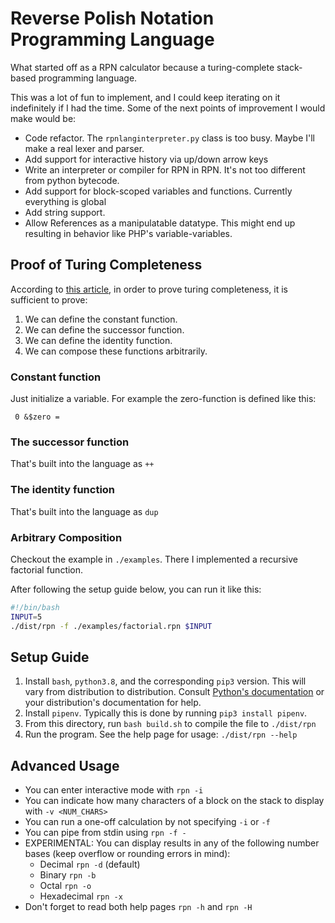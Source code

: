 # Reverse Polish Notation Programming Language
What started off as a RPN calculator because a turing-complete stack-based programming language. 

This was a lot of fun to implement, and I could keep iterating on it indefinitely if I had the time.
Some of the next points of improvement I would make would be:
- Code refactor. The `rpnlanginterpreter.py` class is too busy. Maybe I'll make a real lexer and parser.
- Add support for interactive history via up/down arrow keys
- Write an interpreter or compiler for RPN in RPN. It's not too different from python bytecode.
- Add support for block-scoped variables and functions. Currently everything is global
- Add string support.
- Allow References as a manipulatable datatype. This might end up resulting in behavior like PHP's variable-variables.
## Proof of Turing Completeness
According to [this article](https://en.wikipedia.org/wiki/General_recursive_function#Definition), in order to prove
 turing completeness, it is sufficient to prove:
 1. We can define the constant function.
 1. We can define the successor function.
 1. We can define the identity function.
 1. We can compose these functions arbitrarily.
 
### Constant function
Just initialize a variable. For example the zero-function is defined like this:
```
 0 &$zero =
```
### The successor function
That's built into the language as `++`

### The identity function
That's built into the language as `dup`

### Arbitrary Composition
Checkout the example in `./examples`. There I implemented a recursive factorial function.

After following the setup guide below, you can run it like this:
```bash
#!/bin/bash
INPUT=5
./dist/rpn -f ./examples/factorial.rpn $INPUT
```

## Setup Guide
1. Install `bash`, `python3.8`, and the corresponding `pip3` version. This will vary from distribution to distribution. Consult [Python's documentation](https://www.python.org/downloads/) or your distribution's documentation for help.
1. Install `pipenv`. Typically this is done by running `pip3 install pipenv`.
1. From this directory, run `bash build.sh` to compile the file to `./dist/rpn`
1. Run the program. See the help page for usage: `./dist/rpn --help`

## Advanced Usage
- You can enter interactive mode with `rpn -i`
- You can indicate how many characters of a block on the stack to display with `-v <NUM_CHARS>`
- You can run a one-off calculation by not specifying `-i` or `-f`
- You can pipe from stdin using `rpn -f -`
- EXPERIMENTAL: You can display results in any of the following number bases (keep overflow or rounding errors in mind):
  - Decimal `rpn -d` (default)
  - Binary `rpn -b`
  - Octal `rpn -o`
  - Hexadecimal `rpn -x`
- Don't forget to read both help pages `rpn -h` and `rpn -H`